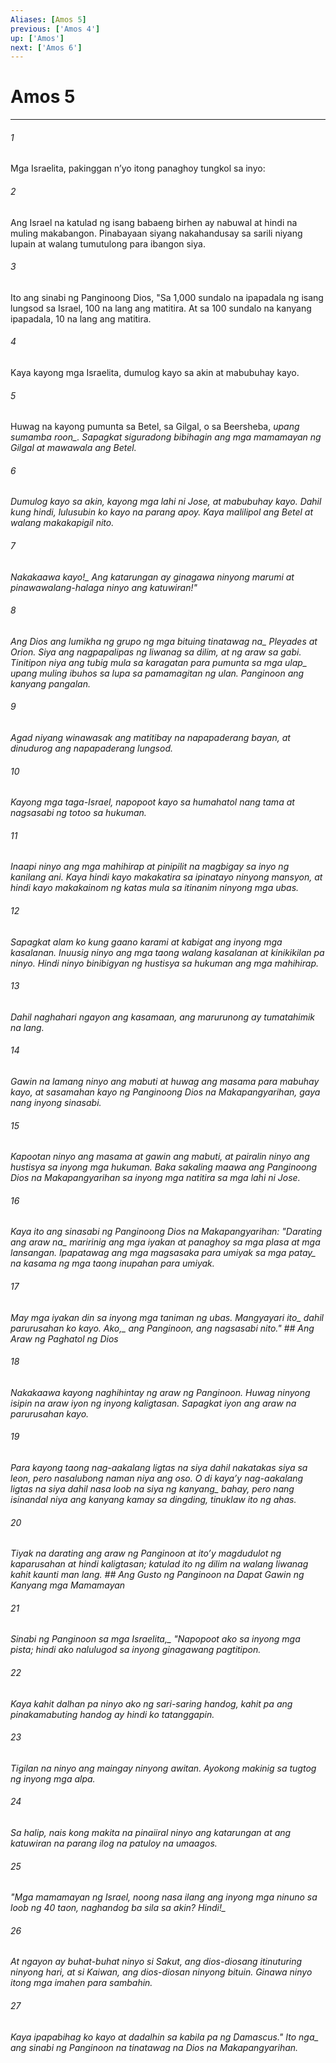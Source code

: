 ```yaml
---
Aliases: [Amos 5]
previous: ['Amos 4']
up: ['Amos']
next: ['Amos 6']
---
```

# Amos 5

***






















###### 1 










Mga Israelita, pakinggan nʼyo itong panaghoy tungkol sa inyo: 





















###### 2 










Ang Israel na katulad ng isang babaeng birhen ay nabuwal at hindi na muling makabangon. Pinabayaan siyang nakahandusay sa sarili niyang lupain at walang tumutulong para ibangon siya. 





















###### 3 










Ito ang sinabi ng Panginoong Dios, "Sa 1,000 sundalo na ipapadala ng isang lungsod sa Israel, 100 na lang ang matitira. At sa 100 sundalo na kanyang ipapadala, 10 na lang ang matitira. 





















###### 4 










Kaya kayong mga Israelita, dumulog kayo sa akin at mabubuhay kayo. 





















###### 5 










Huwag na kayong pumunta sa Betel, sa Gilgal, o sa Beersheba, <i class="trans-change">upang sumamba roon_. Sapagkat siguradong bibihagin ang mga mamamayan ng Gilgal at mawawala ang Betel. 





















###### 6 










Dumulog kayo sa akin, kayong mga lahi ni Jose, at mabubuhay kayo. Dahil kung hindi, lulusubin ko kayo na parang apoy. Kaya malilipol ang Betel at walang makakapigil nito. 





















###### 7 










<i class="trans-change">Nakakaawa kayo!_ Ang katarungan ay ginagawa ninyong marumi at pinawawalang-halaga ninyo ang katuwiran!" 





















###### 8 










Ang Dios ang lumikha ng <i class="trans-change">grupo ng mga bituing tinatawag na_ Pleyades at Orion. Siya ang nagpapalipas ng liwanag sa dilim, at ng araw sa gabi. Tinitipon niya ang tubig mula sa karagatan <i class="trans-change">para pumunta sa mga ulap_ upang muling ibuhos sa lupa sa pamamagitan ng ulan. Panginoon ang kanyang pangalan. 





















###### 9 










Agad niyang winawasak ang matitibay na napapaderang bayan, at dinudurog ang napapaderang lungsod. 





















###### 10 










Kayong mga taga-Israel, napopoot kayo sa humahatol nang tama at nagsasabi ng totoo sa hukuman. 





















###### 11 










Inaapi ninyo ang mga mahihirap at pinipilit na magbigay sa inyo ng kanilang ani. Kaya hindi kayo makakatira sa ipinatayo ninyong mansyon, at hindi kayo makakainom ng katas mula sa itinanim ninyong mga ubas. 





















###### 12 










Sapagkat alam ko kung gaano karami at kabigat ang inyong mga kasalanan. Inuusig ninyo ang mga taong walang kasalanan at kinikikilan pa ninyo. Hindi ninyo binibigyan ng hustisya sa hukuman ang mga mahihirap. 





















###### 13 










Dahil naghahari ngayon ang kasamaan, ang marurunong ay tumatahimik na lang. 





















###### 14 










Gawin na lamang ninyo ang mabuti at huwag ang masama para mabuhay kayo, at sasamahan kayo ng Panginoong Dios na Makapangyarihan, gaya nang inyong sinasabi. 





















###### 15 










Kapootan ninyo ang masama at gawin ang mabuti, at pairalin ninyo ang hustisya sa inyong mga hukuman. Baka sakaling maawa ang Panginoong Dios na Makapangyarihan sa inyong mga natitira sa mga lahi ni Jose. 





















###### 16 










Kaya ito ang sinasabi ng Panginoong Dios na Makapangyarihan: "<i class="trans-change">Darating ang araw na_ maririnig ang mga iyakan at panaghoy sa mga plasa at mga lansangan. Ipapatawag ang mga magsasaka para umiyak <i class="trans-change">sa mga patay_ na kasama ng mga taong inupahan para umiyak. 





















###### 17 










May mga iyakan din sa inyong mga taniman ng ubas. <i class="trans-change">Mangyayari ito_ dahil parurusahan ko kayo. <i class="trans-change">Ako,_ ang Panginoon, ang nagsasabi nito." ## Ang Araw ng Paghatol ng Dios 





















###### 18 










Nakakaawa kayong naghihintay ng araw ng Panginoon. Huwag ninyong isipin na araw iyon ng inyong kaligtasan. Sapagkat iyon ang araw na parurusahan kayo. 





















###### 19 










Para kayong taong nag-aakalang ligtas na siya dahil nakatakas siya sa leon, pero nasalubong naman niya ang oso. O di kayaʼy nag-aakalang ligtas na siya dahil nasa loob na siya ng <i class="trans-change">kanyang_ bahay, pero nang isinandal niya ang kanyang kamay sa dingding, tinuklaw ito ng ahas. 





















###### 20 










Tiyak na darating ang araw ng Panginoon at itoʼy magdudulot ng kaparusahan at hindi kaligtasan; katulad ito ng dilim na walang liwanag kahit kaunti man lang. ## Ang Gusto ng Panginoon na Dapat Gawin ng Kanyang mga Mamamayan 





















###### 21 










<i class="trans-change">Sinabi ng Panginoon sa mga Israelita,_ "Napopoot ako sa inyong mga pista; hindi ako nalulugod sa inyong ginagawang pagtitipon. 





















###### 22 










Kaya kahit dalhan pa ninyo ako ng sari-saring handog, kahit pa ang pinakamabuting handog ay hindi ko tatanggapin. 





















###### 23 










Tigilan na ninyo ang maingay ninyong awitan. Ayokong makinig sa tugtog ng inyong mga alpa. 





















###### 24 










Sa halip, nais kong makita na pinaiiral ninyo ang katarungan at ang katuwiran na parang ilog na patuloy na umaagos. 





















###### 25 










"Mga mamamayan ng Israel, noong nasa ilang ang inyong mga ninuno sa loob ng 40 taon, naghandog ba sila sa akin? <i class="trans-change">Hindi!_ 





















###### 26 










At ngayon ay buhat-buhat ninyo si Sakut, ang dios-diosang itinuturing ninyong hari, at si Kaiwan, ang dios-diosan ninyong bituin. Ginawa ninyo itong mga imahen para sambahin. 





















###### 27 










Kaya ipapabihag ko kayo at dadalhin sa kabila pa ng Damascus." Ito <i class="trans-change">nga_ ang sinabi ng Panginoon na tinatawag na Dios na Makapangyarihan.
